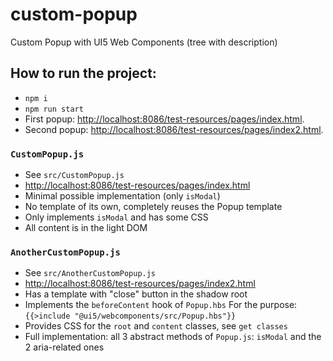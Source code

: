 # custom-popup

Custom Popup with UI5 Web Components (tree with description) 


## How to run the project:
- `npm i`
- `npm run start`
- First popup: [http://localhost:8086/test-resources/pages/index.html](http://localhost:8086/test-resources/pages/index.html).
- Second popup: [http://localhost:8086/test-resources/pages/index2.html](http://localhost:8086/test-resources/pages/index2.html).

### `CustomPopup.js`
 - See `src/CustomPopup.js`
 - [http://localhost:8086/test-resources/pages/index.html](http://localhost:8086/test-resources/pages/index.html)
 - Minimal possible implementation (only `isModal`)
 - No template of its own, completely reuses the Popup template
 - Only implements `isModal` and has some CSS
 - All content is in the light DOM
 
 ### `AnotherCustomPopup.js`
  - See `src/AnotherCustomPopup.js`
  - [http://localhost:8086/test-resources/pages/index2.html](http://localhost:8086/test-resources/pages/index2.html)
  - Has a template with "close" button in the shadow root
  - Implements the `beforeContent` hook of `Popup.hbs`
    For the purpose: `{{>include "@ui5/webcomponents/src/Popup.hbs"}}`
  - Provides CSS for the `root` and `content` classes, see `get classes`
  - Full implementation: all 3 abstract methods of `Popup.js`: `isModal` and the 2 aria-related ones  
